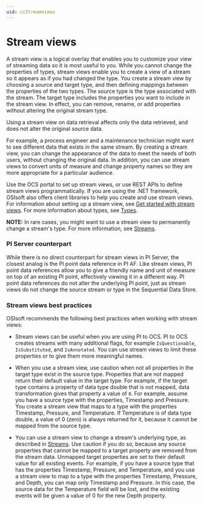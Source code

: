 ```yaml
---
uid: ccStreamviews
---
```


# Stream views

A stream view is a logical overlay that enables you to customize your view of streaming data so it is most useful to you. While you cannot change the properties of types, stream views enable you to create a view of a stream so it appears as if you had changed the type. You create a stream view by choosing a source and target type, and then defining mappings between the properties of the two types. The source type is the type associated with the stream. The target type includes the properties you want to include in the stream view. In effect, you can remove, rename, or add properties without altering the original stream type. 

Using a stream view on data retrieval affects only the data retrieved, and does not alter the original source data. 

For example, a process engineer and a maintenance technician might want to see different data that exists in the same stream. By creating a stream view, you can change the appearance of the data to meet the needs of both users, without changing the original data. In addition, you can use stream views to convert units of measure and change property names so they are more appropriate for a particular audience.

Use the OCS portal to set up stream views, or use REST APIs to define stream views programmatically. If you are using the .NET framework, OSIsoft also offers client libraries to help you create and use stream views.
For information about setting up a stream view, see [Get started with stream views](xref:gsStreamviews).
For more information about types, see [Types](xref:sdsTypes).

**NOTE:** In rare cases, you might want to use a stream view to permanently change a stream's type. For more information, see [Streams](xref:sdsStreams#update-stream-type).

### <a name="streamviews-pi-server"></a>PI Server counterpart

While there is no direct counterpart for stream views in PI Server, the closest analog is the PI point data reference in PI AF. Like stream views, PI point data references allow you to give a friendly name and unit of measure on top of an existing PI point, effectively viewing it in a different way. PI point data references do not alter the underlying PI point, just as stream views do not change the source stream or type in the Sequential Data Store.

### <a name="streamviews-bestpractices"></a>Stream views best practices

OSIsoft recommends the following best practices when working with stream views:

* Stream views can be useful when you are using PI to OCS. PI to OCS creates streams with many additional flags, for example `IsQuestionable`, `IsSubstituted`, and `IsAnnotated`. 
You can use stream views to limit these properties or to give them more meaningful names.

* When you use a stream view, use caution when not all properties in the target type exist in the source type. Properties that are not mapped return their default value in the target type. For example, if the target type contains a property of data type double that is not mapped, data transformation gives that property a value of `0`.
For example, assume you have a source type with the properties, Timestamp and Pressure. You create a stream view that maps to a type with the properties Timestamp, Pressure, and Temperature. If Temperature is of data type double, a value of 0 (zero) is always returned for it, because it cannot be mapped from the source type. 

* You can use a stream view to change a stream's underlying type, as described in [Streams](xref:sdsStreams#update-stream-type). Use caution if you do so, because any source properties that cannot be mapped to a target property are removed from the stream data. Unmapped target properties are set to their default value for all existing events. For example, if you have a source type that has the properties Timestamp, Pressure, and Temperature, and you use a stream view to map to a type with the properties Timestamp, Pressure, and Depth, you can map only Timestamp and Pressure. In this case, the source data for the Temperature field will be lost, and the existing events will be given a value of 0 for the new Depth property.
